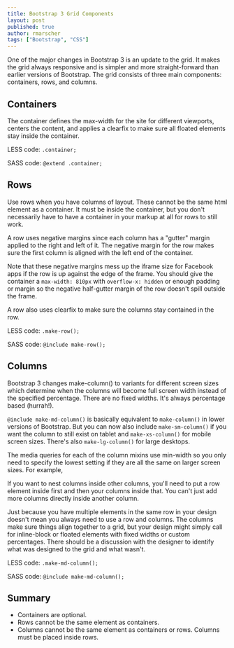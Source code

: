 ```yaml
---
title: Bootstrap 3 Grid Components
layout: post
published: true
author: rmarscher
tags: ["Bootstrap", "CSS"]
---
```


One of the major changes in Bootstrap 3 is an update to the grid. It makes the grid always responsive and is simpler and more straight-forward than earlier versions of Bootstrap. The grid consists of three main components: containers, rows, and columns.

Containers
----------

The container defines the max-width for the site for different viewports, centers the content, and applies a clearfix to make sure all floated elements stay inside the container.

LESS code: `.container;`

SASS code: `@extend .container;`

Rows
----

Use rows when you have columns of layout. These cannot be the same html element as a container. It must be inside the container, but you don't necessarily have to have a container in your markup at all for rows to still work.

A row uses negative margins since each column has a "gutter" margin applied to the right and left of it. The negative margin for the row makes sure the first column is aligned with the left end of the container.

Note that these negative margins mess up the iframe size for Facebook apps if the row is up against the edge of the frame. You should give the container a `max-width: 810px` with `overflow-x: hidden` or enough padding or margin so the negative half-gutter margin of the row doesn't spill outside the frame.

A row also uses clearfix to make sure the columns stay contained in the row.

LESS code: `.make-row();`

SASS code: `@include make-row();`


Columns
-------

Bootstrap 3 changes make-column() to variants for different screen sizes which determine when the columns will become full screen width instead of the specified percentage. There are no fixed widths. It's always percentage based (hurrah!).

`@include make-md-column()` is basically equivalent to `make-column()` in lower versions of Bootstrap. But you can now also include `make-sm-column()` if you want the column to still exist on tablet and `make-xs-column()` for mobile screen sizes.  There's also `make-lg-column()` for large desktops.

The media queries for each of the column mixins use min-width so you only need to specify the lowest setting if they are all the same on larger screen sizes. For example,

If you want to nest columns inside other columns, you'll need to put a row element inside first and then your columns inside that. You can't just add more columns directly inside another column.

Just because you have multiple elements in the same row in your design doesn't mean you always need to use a row and columns. The columns make sure things align together to a grid, but your design might simply call for inline-block or floated elements with fixed widths or custom percentages. There should be a discussion with the designer to identify what was designed to the grid and what wasn't.

LESS code: `.make-md-column();`

SASS code: `@include make-md-column();`


Summary
-------

* Containers are optional.
* Rows cannot be the same element as containers.
* Columns cannot be the same element as containers or rows. Columns must be placed inside rows.







